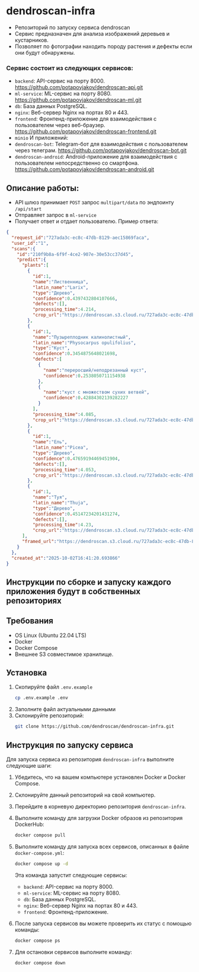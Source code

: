 # dendroscan-infra
- Репозиторий по запуску сервиса dendroscan
- Сервис предназначен для анализа изображений деревьев и кустарников.
- Позволяет по фотографии находить породу растения и дефекты если они будут обнаружены.


### Сервис состоит из следующих сервисов:

- `backend`: API-сервис на порту 8000. https://github.com/potapovjakov/dendroscan-api.git
- `ml-service`: ML-сервис на порту 8080. https://github.com/potapovjakov/dendroscan-ml.git
- `db`: База данных PostgreSQL.
- `nginx`: Веб-сервер Nginx на портах 80 и 443.
- `frontend`: Фронтенд-приложение для взаимодействия с пользователем через веб-браузер. https://github.com/potapovjakov/dendroscan-frontend.git
- `minio`
И приложений:
- `dendroscan-bot`: Telegram-бот для взаимодействия с пользователем через телеграм. https://github.com/potapovjakov/dendroscan-bot.git
- `dendroscan-android`: Android-приложение для взаимодействия с пользователем непосредственно со смартфона. https://github.com/potapovjakov/dendroscan-android.git


## Описание работы:
- API шлюз принимает `POST` запрос `multipart/data` по эндпоинту `/api/start`
- Отправляет запрос в `ml-service`
- Получает ответ и отдает пользователю. Пример ответа:

```json
{
  "request_id":"727ada3c-ec8c-47db-8129-aec15869faca",
  "user_id":"1",
  "scans":{
    "id":"210f9b8a-6f9f-4ce2-907e-30e53cc37d45",
    "predict":{
      "plants":[
        {
          "id":1,
          "name":"Лиственница",
          "latin_name":"Larix",
          "type":"Дерево",
          "confidence":0.4397432804107666,
          "defects":[],
          "processing_time":4.214,
          "crop_url":"https://dendroscan.s3.cloud.ru/727ada3c-ec8c-47db-8129-aec15869faca/object_0_Tree.jpg"
        },
        {
          "id":1,
          "name":"Пузыреплодник калинолистный",
          "latin_name":"Physocarpus opulifolius",
          "type":"Куст",
          "confidence":0.3454875648021698,
          "defects":[
            {
              "name":"переросший/неподрезанный куст",
              "confidence":0.2538050711154938
            },
            {
              "name":"куст с множеством сухих ветвей",
              "confidence":0.42884302139282227
            }
          ],
          "processing_time":4.085,
          "crop_url":"https://dendroscan.s3.cloud.ru/727ada3c-ec8c-47db-8129-aec15869faca/object_1_kust.jpg"
        },
        {
          "id":1,
          "name":"Ель",
          "latin_name":"Picea",
          "type":"Дерево",
          "confidence":0.47659194469451904,
          "defects":[],
          "processing_time":4.053,
          "crop_url":"https://dendroscan.s3.cloud.ru/727ada3c-ec8c-47db-8129-aec15869faca/object_2_Tree.jpg"
        },
        {
          "id":1,
          "name":"Туя",
          "latin_name":"Thuja",
          "type":"Дерево",
          "confidence":0.45147234201431274,
          "defects":[],
          "processing_time":4.23,
          "crop_url":"https://dendroscan.s3.cloud.ru/727ada3c-ec8c-47db-8129-aec15869faca/object_3_Tree.jpg"}
      ],
      "framed_url":"https://dendroscan.s3.cloud.ru/727ada3c-ec8c-47db-8129-aec15869faca/727ada3c-ec8c-47db-8129-aec15869faca_annotated.jpg"
    }
  },
  "created_at":"2025-10-02T16:41:20.693866"
}
```


## Инструкции по сборке и запуску каждого приложения будут в собственных репозиториях

## Требования
- OS Linux (Ubuntu 22.04 LTS)
- Docker
- Docker Compose
- Внешнее S3 совместимое хранилище.

## Установка
1. Скопируйте файл `.env.example`
    ```bash
    cp .env.example .env
    ```
2. Заполните файл актуальными данными
3. Склонируйте репозиторий:
   ```bash
   git clone https://github.com/dendroscan/dendroscan-infra.git
   ```
## Инструкция по запуску сервиса

Для запуска сервиса из репозитория `dendroscan-infra` выполните следующие шаги:
1. Убедитесь, что на вашем компьютере установлен Docker и Docker Compose.
2. Склонируйте данный репозиторий на свой компьютер.
3. Перейдите в корневую директорию репозитория `dendroscan-infra`.
4. Выполните команду для загрузки Docker образов из репозитория DockerHub:
   ```bash
   docker compose pull
   ```
5. Выполните команду для запуска всех сервисов, описанных в файле `docker-compose.yml`:

   ```bash
   docker compose up -d
   ```
   Эта команда запустит следующие сервисы:
   - `backend`: API-сервис на порту 8000.
   - `ml-service`: ML-сервис на порту 8080.
   - `db`: База данных PostgreSQL.
   - `nginx`: Веб-сервер Nginx на портах 80 и 443.
   - `frontend`: Фронтенд-приложение.

6. После запуска сервисов вы можете проверить их статус с помощью команды:
   ```bash
   docker compose ps
   ```

7. Для остановки сервисов выполните команду:
   ```bash
   docker compose down
   ```